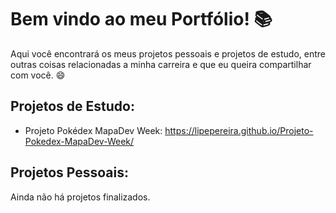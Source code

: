 # Bem vindo ao meu Portfólio!  :books:

Aqui você encontrará os meus projetos pessoais e projetos de estudo, entre outras coisas relacionadas a minha carreira e que eu queira compartilhar com você.  :smile:



## Projetos de Estudo:

* Projeto Pokédex MapaDev Week: https://lipepereira.github.io/Projeto-Pokedex-MapaDev-Week/



## Projetos Pessoais:

Ainda não há projetos finalizados.